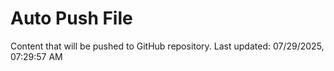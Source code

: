 # Auto Push File

Content that will be pushed to GitHub repository.
Last updated: 07/29/2025, 07:29:57 AM